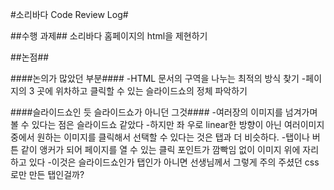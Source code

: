 #소리바다 Code Review Log#

##수행 과제##
소리바다 홈페이지의 html을 제현하기

##논점##

####논의가 많았던 부분####
-HTML 문서의 구역을 나누는 최적의 방식 찾기
-페이지의 3 곳에 위차하고 클릭할 수 있는 슬라이드쇼의 정체 파악하기

####슬라이드쇼인 듯 슬라이드쇼가 아니던 그것####
-여러장의 이미지를 넘겨가며 볼 수 있다는 점은 슬라이드쇼 같았다
-하지만 좌 우로 linear한 방향이 아닌 여러이미지 중에서 원하는 이미지를 클릭해서 선택할 수 있다는 것은 탭과 더 비슷하다.
-탭이나 버튼 같이 앵커가 되어 페이지를 열 수 있는 클릭 포인트가 깜빡임 없이 이미지 위에 자리하고 있다
-이것은 슬라이드쇼인가 탭인가 아니면 선생님께서 그렇게 주의 주셨던 css로만 만든 탭인걸까?

###